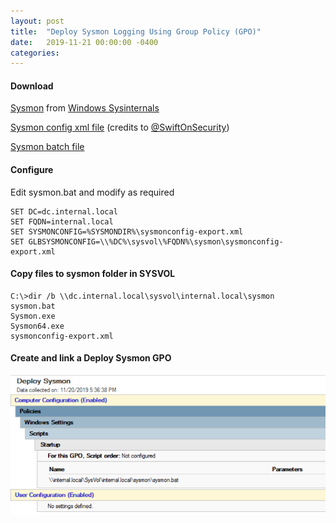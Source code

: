 ```yaml
---
layout: post
title:  "Deploy Sysmon Logging Using Group Policy (GPO)"
date:   2019-11-21 00:00:00 -0400
categories: 
---
```


#### Download

[Sysmon][sysmon-link] from [Windows Sysinternals][sysinternals-link]

[Sysmon config xml file][sysmon-config] (credits to [@SwiftOnSecurity][swiftonsecurity])

[Sysmon batch file][sysmon-batch]


#### Configure

Edit sysmon.bat and modify as required

```
SET DC=dc.internal.local
SET FQDN=internal.local
SET SYSMONCONFIG=%SYSMONDIR%\sysmonconfig-export.xml
SET GLBSYSMONCONFIG=\\%DC%\sysvol\%FQDN%\sysmon\sysmonconfig-export.xml
```

#### Copy files to sysmon folder in SYSVOL

```
C:\>dir /b \\dc.internal.local\sysvol\internal.local\sysmon
sysmon.bat
Sysmon.exe
Sysmon64.exe
sysmonconfig-export.xml
```

#### Create and link a Deploy Sysmon GPO

![GPO Deploy Sysmon](/assets/deploy-sysmon.png)


[sysmon-link]: https://docs.microsoft.com/en-us/sysinternals/downloads/sysmon
[sysinternals-link]: https://docs.microsoft.com/en-us/sysinternals/
[sysmon-config]: https://raw.githubusercontent.com/amsiutils/sysmon-config/master/sysmonconfig-export.xml
[swiftonsecurity]: https://github.com/SwiftOnSecurity/sysmon-config
[sysmon-batch]: https://raw.githubusercontent.com/amsiutils/sysmon-config/master/sysmon.bat